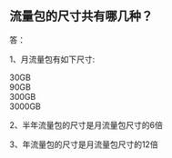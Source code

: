 ## 流量包的尺寸共有哪几种？

答：

1、月流量包有如下尺寸:<br>

30GB <br>
90GB <br>
300GB <br>
3000GB <br>

2、半年流量包的尺寸是月流量包尺寸的6倍<br>

3、年流量包的尺寸是月流量包尺寸的12倍<br>
